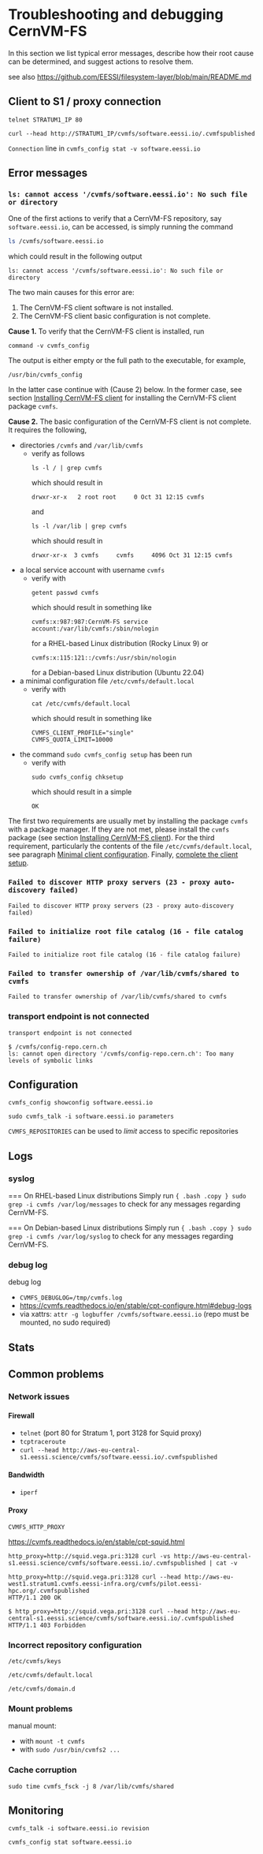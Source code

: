 # Troubleshooting and debugging CernVM-FS

<!-- only client-side, assumption is that CernVM-FS replica servers and proxy
servers are working correctly (?) -->

In this section we list typical error messages, describe how their root cause
can be determined, and suggest actions to resolve them.

see also https://github.com/EESSI/filesystem-layer/blob/main/README.md

## Client to S1 / proxy connection

`telnet STRATUM1_IP 80`

`curl --head http://STRATUM1_IP/cvmfs/software.eessi.io/.cvmfspublished`

`Connection` line in `cvmfs_config stat -v software.eessi.io`


## Error messages

### `ls: cannot access '/cvmfs/software.eessi.io': No such file or directory`

One of the first actions to verify that a CernVM-FS repository, say
`software.eessi.io`, can be accessed, is simply running the command
```bash
ls /cvmfs/software.eessi.io
```
which could result in the following output
``` { .bash .no-copy }
ls: cannot access '/cvmfs/software.eessi.io': No such file or directory
```

The two main causes for this error are:
1. The CernVM-FS client software is not installed.
2. The CernVM-FS client basic configuration is not complete.

**Cause 1.** To verify that the CernVM-FS client is installed, run
``` { .bash .copy }
command -v cvmfs_config
```

The output is either empty or the full path to the executable, for example,
``` { .bash .no-copy }
/usr/bin/cvmfs_config
```
In the latter case continue with (Cause 2) below. In the former case, see
section [Installing CernVM-FS client](access/client/#installing-cernvm-fs-client)
for installing the CernVM-FS client package `cvmfs`.

**Cause 2.** The basic configuration of the CernVM-FS client is not complete. It
requires the following,
- directories `/cvmfs` and `/var/lib/cvmfs`
  - verify as follows
    ``` { .bash .copy }
    ls -l / | grep cvmfs
    ```
    which should result in
    ``` { .bash .no-copy }
    drwxr-xr-x   2 root root     0 Oct 31 12:15 cvmfs
    ```
    and
    ``` { .bash .copy }
    ls -l /var/lib | grep cvmfs
    ```
    which should result in
    ``` { .bash .no-copy }
    drwxr-xr-x  3 cvmfs     cvmfs     4096 Oct 31 12:15 cvmfs
    ```
- a local service account with username `cvmfs`
  - verify with
    ``` { .bash .copy }
    getent passwd cvmfs
    ```
    which should result in something like
    ``` { .bash .no-copy }
    cvmfs:x:987:987:CernVM-FS service account:/var/lib/cvmfs:/sbin/nologin
    ```
    for a RHEL-based Linux distribution (Rocky Linux 9) or
    ``` { .bash .no-copy }
    cvmfs:x:115:121::/cvmfs:/usr/sbin/nologin
    ```
    for a Debian-based Linux distribution (Ubuntu 22.04)
- a minimal configuration file `/etc/cvmfs/default.local`
  - verify with
    ``` { .bash .copy }
    cat /etc/cvmfs/default.local
    ```
    which should result in something like
    ``` { .ini .copy }
    CVMFS_CLIENT_PROFILE="single"
    CVMFS_QUOTA_LIMIT=10000
    ```
- the command `sudo cvmfs_config setup` has been run
  - verify with
    ``` { .bash .copy }
    sudo cvmfs_config chksetup
    ```
    which should result in a simple
    ``` { .bash .no-copy }
    OK
    ```

The first two requirements are usually met by installing the package
`cvmfs` with a package manager. If they are not met, please install the `cvmfs`
package (see section
[Installing CernVM-FS client](access/client/#installing-cernvm-fs-client)).
For the third requirement, particularly the contents of the file
`/etc/cvmfs/default.local`, see paragraph
[Minimal client configuration](access/client/#minimal_configuration).
Finally, [complete the client setup](access/client/#completing-the-client-setup).

### `Failed to discover HTTP proxy servers (23 - proxy auto-discovery failed)`
```
Failed to discover HTTP proxy servers (23 - proxy auto-discovery failed)
```

### `Failed to initialize root file catalog (16 - file catalog failure)`
```
Failed to initialize root file catalog (16 - file catalog failure)
```

### `Failed to transfer ownership of /var/lib/cvmfs/shared to cvmfs`
```
Failed to transfer ownership of /var/lib/cvmfs/shared to cvmfs
```

### transport endpoint is not connected
```
transport endpoint is not connected
```

```
$ /cvmfs/config-repo.cern.ch
ls: cannot open directory '/cvmfs/config-repo.cern.ch': Too many levels of symbolic links
```

## Configuration

```
cvmfs_config showconfig software.eessi.io
```

```
sudo cvmfs_talk -i software.eessi.io parameters
```

`CVMFS_REPOSITORIES` can be used to *limit* access to specific repositories

## Logs

### syslog
=== On RHEL-based Linux distributions
    Simply run
    ``` { .bash .copy }
    sudo grep -i cvmfs /var/log/messages
    ```
    to check for any messages regarding CernVM-FS.

=== On Debian-based Linux distributions
    Simply run
    ``` { .bash .copy }
    sudo grep -i cvmfs /var/log/syslog
    ```
    to check for any messages regarding CernVM-FS.

### debug log
debug log
- `CVMFS_DEBUGLOG=/tmp/cvmfs.log`
- https://cvmfs.readthedocs.io/en/stable/cpt-configure.html#debug-logs
- via xattrs: `attr -g logbuffer /cvmfs/software.eessi.io` (repo must be mounted, no sudo required)


## Stats

## Common problems

### Network issues

#### Firewall

- `telnet` (port 80 for Stratum 1, port 3128 for Squid proxy)
- `tcptraceroute`
- `curl --head http://aws-eu-central-s1.eessi.science/cvmfs/software.eessi.io/.cvmfspublished`

#### Bandwidth

- `iperf`

#### Proxy

`CVMFS_HTTP_PROXY`

https://cvmfs.readthedocs.io/en/stable/cpt-squid.html

`http_proxy=http://squid.vega.pri:3128 curl -vs http://aws-eu-central-s1.eessi.science/cvmfs/software.eessi.io/.cvmfspublished | cat -v`

```
http_proxy=http://squid.vega.pri:3128 curl --head http://aws-eu-west1.stratum1.cvmfs.eessi-infra.org/cvmfs/pilot.eessi-hpc.org/.cvmfspublished
HTTP/1.1 200 OK
```
```
$ http_proxy=http://squid.vega.pri:3128 curl --head http://aws-eu-central-s1.eessi.science/cvmfs/software.eessi.io/.cvmfspublished
HTTP/1.1 403 Forbidden
```

### Incorrect repository configuration

`/etc/cvmfs/keys`

`/etc/cvmfs/default.local`

`/etc/cvmfs/domain.d`

### Mount problems

manual mount:

- with `mount -t cvmfs`
- with `sudo /usr/bin/cvmfs2 ...`

### Cache corruption

```
sudo time cvmfs_fsck -j 8 /var/lib/cvmfs/shared
```

## Monitoring

```
cvmfs_talk -i software.eessi.io revision
```

```
cvmfs_config stat software.eessi.io
```
